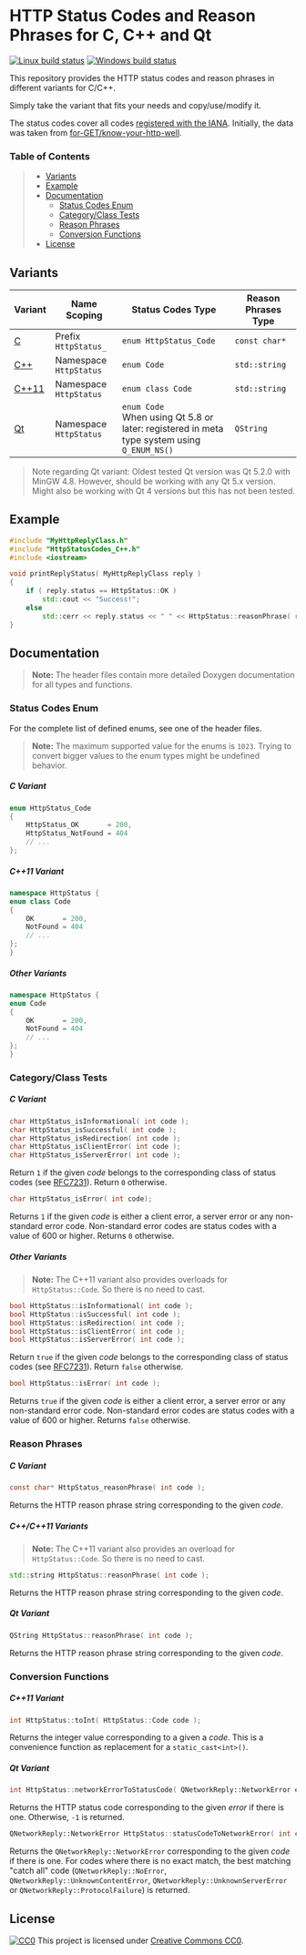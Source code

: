 # HTTP Status Codes and Reason Phrases for C, C++ and Qt #

[![Linux build status](https://travis-ci.com/j-ulrich/http-status-codes-cpp.svg?branch=main)](https://app.travis-ci.com/github/j-ulrich/http-status-codes-cpp)
[![Windows build status](https://ci.appveyor.com/api/projects/status/ijp196mjo0vsover/branch/main?svg=true)](https://ci.appveyor.com/project/j-ulrich/http-status-codes-cpp/branch/main)


This repository provides the HTTP status codes and reason phrases in different variants for C/C++.

Simply take the variant that fits your needs and copy/use/modify it.

The status codes cover all codes [registered with the IANA](https://www.iana.org/assignments/http-status-codes/http-status-codes.xhtml).
Initially, the data was taken from [for-GET/know-your-http-well](https://github.com/for-GET/know-your-http-well).


### Table of Contents ###

> - [Variants](#variants)
> - [Example](#example)
> - [Documentation](#documentation)
>   - [Status Codes Enum](#status-codes-enum)
>   - [Category/Class Tests](#categoryclass-tests)
>   - [Reason Phrases](#reason-phrases)
>   - [Conversion Functions](#conversion-functions)
> - [License](#license)



## Variants ##

| Variant                          | Name Scoping           | Status Codes Type                                                                              | Reason Phrases Type |
|----------------------------------|------------------------|------------------------------------------------------------------------------------------------|---------------------|
| [C](HttpStatusCodes_C.h)         | Prefix `HttpStatus_`   | `enum HttpStatus_Code`                                                                         | `const char*`       |
| [C++](HttpStatusCodes_C++.h)     | Namespace `HttpStatus` | `enum Code`                                                                                    | `std::string`       |
| [C++11](HttpStatusCodes_C++11.h) | Namespace `HttpStatus` | `enum class Code`                                                                              | `std::string`       |
| [Qt](HttpStatusCodes_Qt.h)       | Namespace `HttpStatus` | `enum Code`<br>When using Qt 5.8 or later: registered in meta type system using `Q_ENUM_NS()`  | `QString`           |


> Note regarding Qt variant: Oldest tested Qt version was Qt 5.2.0 with MinGW 4.8. However, should be working with any Qt 5.x version.
Might also be working with Qt 4 versions but this has not been tested.


## Example ##

```c++
#include "MyHttpReplyClass.h"
#include "HttpStatusCodes_C++.h"
#include <iostream>

void printReplyStatus( MyHttpReplyClass reply )
{
	if ( reply.status == HttpStatus::OK )
		std::cout << "Success!";
	else
		std::cerr << reply.status << " " << HttpStatus::reasonPhrase( reply.status );
}
```



## Documentation ##

> **Note:** The header files contain more detailed Doxygen documentation for all types and functions.

### Status Codes Enum ###

For the complete list of defined enums, see one of the header files.

> **Note:** The maximum supported value for the enums is `1023`. Trying to convert bigger values to the enum types
might be undefined behavior.

##### C Variant #####
```c
enum HttpStatus_Code
{
	HttpStatus_OK       = 200,
	HttpStatus_NotFound = 404
	// ...
};
```

##### C++11 Variant #####
```c++
namespace HttpStatus {
enum class Code
{
	OK       = 200,
	NotFound = 404
	// ...
};
}
```

##### Other Variants #####
```c++
namespace HttpStatus {
enum Code
{
	OK       = 200,
	NotFound = 404
	// ...
};
}
```


### Category/Class Tests ###

##### C Variant #####
```c
char HttpStatus_isInformational( int code );
char HttpStatus_isSuccessful( int code );
char HttpStatus_isRedirection( int code );
char HttpStatus_isClientError( int code );
char HttpStatus_isServerError( int code );
```
Return `1` if the given _code_ belongs to the corresponding class of status codes (see [RFC7231](https://tools.ietf.org/html/rfc7231#section-6)).
Return `0` otherwise.

```c
char HttpStatus_isError( int code);
```
Returns `1` if the given _code_ is either a client error, a server error or any non-standard error code.
Non-standard error codes are status codes with a value of 600 or higher.
Returns `0` otherwise.

##### Other Variants #####
> **Note:** The C++11 variant also provides overloads for `HttpStatus::Code`. So there is no need to cast.

```c++
bool HttpStatus::isInformational( int code );
bool HttpStatus::isSuccessful( int code );
bool HttpStatus::isRedirection( int code );
bool HttpStatus::isClientError( int code );
bool HttpStatus::isServerError( int code );
```
Return `true` if the given _code_ belongs to the corresponding class of status codes (see [RFC7231](https://tools.ietf.org/html/rfc7231#section-6)).
Return `false` otherwise.



```c++
bool HttpStatus::isError( int code );
```
Returns `true` if the given _code_ is either a client error, a server error or any non-standard error code.
Non-standard error codes are status codes with a value of 600 or higher.
Returns `false` otherwise.


### Reason Phrases ###

##### C Variant #####
```c
const char* HttpStatus_reasonPhrase( int code );
```
Returns the HTTP reason phrase string corresponding to the given _code_.

##### C++/C++11 Variants #####
> **Note:** The C++11 variant also provides an overload for `HttpStatus::Code`. So there is no need to cast.
```c++
std::string HttpStatus::reasonPhrase( int code );
```
Returns the HTTP reason phrase string corresponding to the given _code_.

##### Qt Variant #####
```c++
QString HttpStatus::reasonPhrase( int code );
```
Returns the HTTP reason phrase string corresponding to the given _code_.


### Conversion Functions ###

##### C++11 Variant #####
```c++
int HttpStatus::toInt( HttpStatus::Code code );
```
Returns the integer value corresponding to a given a _code_.
This is a convenience function as replacement for a `static_cast<int>()`.

##### Qt Variant #####
```c++
int HttpStatus::networkErrorToStatusCode( QNetworkReply::NetworkError error );
```
Returns the HTTP status code corresponding to the given _error_ if there is one.
Otherwise, `-1` is returned.

```c++
QNetworkReply::NetworkError HttpStatus::statusCodeToNetworkError( int code );
```
Returns the `QNetworkReply::NetworkError` corresponding to the given _code_ if there is one.
For codes where there is no exact match, the best matching "catch all" code (`QNetworkReply::NoError`,
`QNetworkReply::UnknownContentError`, `QNetworkReply::UnknownServerError` or `QNetworkReply::ProtocolFailure`)
is returned.



## License ##
[![CC0](https://licensebuttons.net/p/zero/1.0/80x15.png)](http://creativecommons.org/publicdomain/zero/1.0/)
This project is licensed under [Creative Commons CC0](LICENSE).

